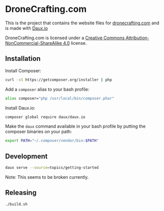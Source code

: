 # DroneCrafting.com

This is the project that contains the website files for [dronecrafting.com](https://dronecrafting.com) and is made with [Daux.io](https://github.com/dauxio/daux.io)

DroneCrafting.com is licensed under a [Creative Commons Attribution-NonCommercial-ShareAlike 4.0](LICENSE.md) license.

## Installation

Install Composer:

```bash
curl -sS https://getcomposer.org/installer | php
```

Add a `composer` alias to your bash profile:

```bash
alias composer="php /usr/local/bin/composer.phar"
```

Install Daux.io:

```bash
composer global require daux/daux.io
```

Make the `daux` command available in your bash profile by putting the composer binaries on your path:

```bash
export PATH="~/.composer/vendor/bin:$PATH"
```

## Development

```bash
daux serve --source=topics/getting-started
```

Note: This seems to be broken currently.

## Releasing

```bash
./build.sh
```